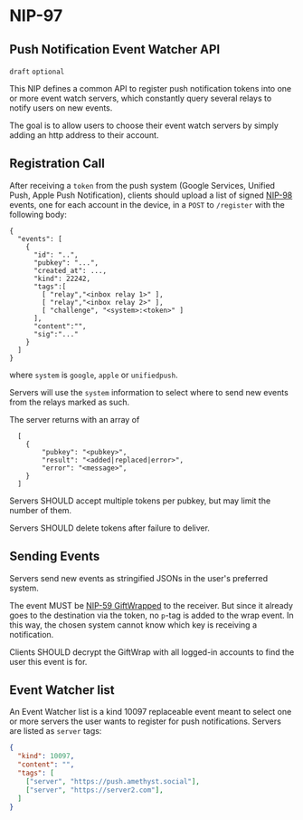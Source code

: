 NIP-97
======

Push Notification Event Watcher API
-----------------------------------

`draft` `optional`

This NIP defines a common API to register push notification tokens into one or more event watch servers, which constantly query several relays to notify users on new events. 

The goal is to allow users to choose their event watch servers by simply adding an http address to their account. 

## Registration Call

After receiving a `token` from the push system (Google Services, Unified Push, Apple Push Notification), clients should upload a list of signed [NIP-98](98.md) events, one for each account in the device, in a `POST` to `/register` with the following body:

```jsonc
{
  "events": [ 
    {
      "id": "..",
      "pubkey": "...",
      "created_at": ...,
      "kind": 22242,
      "tags":[
        [ "relay","<inbox relay 1>" ],
        [ "relay","<inbox relay 2>" ],
        [ "challenge", "<system>:<token>" ]
      ],
      "content":"",
      "sig":"..."
    }
  ]
}
```

where `system` is `google`, `apple` or `unifiedpush`.

Servers will use the `system` information to select where to send new events from the relays marked as such.

The server returns with an array of 

```jsonc
  [
    {
        "pubkey": "<pubkey>",
        "result": "<added|replaced|error>",
        "error": "<message>",
    }
  ]
```

Servers SHOULD accept multiple tokens per pubkey, but may limit the number of them.

Servers SHOULD delete tokens after failure to deliver.

## Sending Events

Servers send new events as stringified JSONs in the user's preferred system. 

The event MUST be [NIP-59 GiftWrapped](59.md) to the receiver. But since it already goes to the destination via the token, no `p`-tag is added to the wrap event. In this way, the chosen system cannot know which key is receiving a notification.

Clients SHOULD decrypt the GiftWrap with all logged-in accounts to find the user this event is for.

## Event Watcher list

An Event Watcher list is a kind 10097 replaceable event meant to select one or more servers the user wants to register for push notifications. Servers are listed as `server` tags:

```json
{
  "kind": 10097,
  "content": "",
  "tags": [
    ["server", "https://push.amethyst.social"],
    ["server", "https://server2.com"],
  ]
}
```
